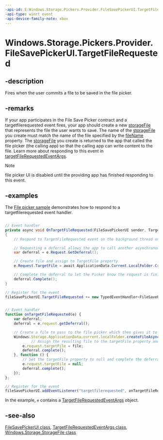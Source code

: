 ```yaml
---
-api-id: E:Windows.Storage.Pickers.Provider.FileSavePickerUI.TargetFileRequested
-api-type: winrt event
-api-device-family-note: xbox
---
```


<!-- Event syntax
public event Windows.Foundation.TypedEventHandler TargetFileRequested<Windows.Storage.Pickers.Provider.FileSavePickerUI,  Windows.Storage.Pickers.Provider.TargetFileRequestedEventArgs>
-->

# Windows.Storage.Pickers.Provider.FileSavePickerUI.TargetFileRequested

## -description
Fires when the user commits a file to be saved in the file picker.

## -remarks
If your app participates in the File Save Picker contract and a targetfilerequested event fires, your app should create a new [storageFile](../windows.storage/storagefile.md) that represents the file the user wants to save. The name of the [storageFile](../windows.storage/storagefile.md) you create must match the name of the file specified by the [fileName](filesavepickerui_filename.md) property. The [storageFile](../windows.storage/storagefile.md) you create is returned to the app that called the file picker (the calling app) so that the calling app can write content to the file. Learn more about responding to this event in [targetFileRequestedEventArgs](targetfilerequestedeventargs.md).

> [!NOTE]
> file picker UI is disabled until the providing app has finished responding to this event.

## -examples
The [File picker sample](http://code.msdn.microsoft.com/windowsapps/File-picker-sample-9f294cba) demonstrates how to respond to a targetfilerequested event handler.

```csharp

// Event handler
private async void OnTargetFileRequested(FileSavePickerUI sender, TargetFileRequestedEventArgs e)
{
    // Respond to TargetFileRequested event on the background thread on which it was raised

    // Requesting a deferral allows the app to call another asynchronous method and complete the request at a later time
    var deferral = e.Request.GetDeferral();

    // Create file and assign to TargetFile property
    e.Request.TargetFile = await ApplicationData.Current.LocalFolder.CreateFileAsync(sender.FileName, CreationCollisionOption.GenerateUniqueName);

    // Complete the deferral to let the Picker know the request is finished
    deferral.Complete();
}

// Register for the event
fileSavePickerUI.TargetFileRequested += new TypedEventHandler<FileSavePickerUI, TargetFileRequestedEventArgs>(OnTargetFileRequested);
```

```javascript

// Event handler
function onTargetFileRequested(e) {
    var deferral;
    deferral = e.request.getDeferral();

    // Create a file to pass to the file picker which then gives it to the calling app
    Windows.Storage.ApplicationData.current.localFolder.createFileAsync(fileSavePickerUI.fileName).done(function (file) {
            // Assign the resulting file to the targetFile property and complete the deferral to indicate success
        e.request.targetFile = file;
        deferral.complete();
    }, function () {
        // Set the targetFile property to null and complete the deferral to indicate failure
        e.request.targetFile = null;
        deferral.complete();
    });
};

// Register for the event
fileSavePickerUI.addEventListener("targetfilerequested", onTargetFileRequested, false);
```

In the example, `e` contains a [TargetFileRequestedEventArgs](targetfilerequestedeventargs.md) object.

## -see-also
[FileSavePickerUI class](filesavepickerui.md), [TargetFileRequestedEventArgs class](targetfilerequestedeventargs.md), [Windows.Storage.StorageFile class](../windows.storage/storagefile.md)
